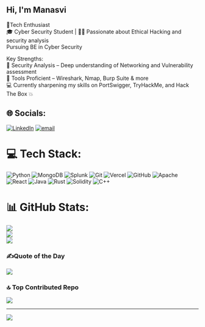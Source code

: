 ## Hi, I'm Manasvi 

🔐Tech Enthusiast<br/>
🎓 Cyber Security Student | 🕵️‍♂️ Passionate about Ethical Hacking and security analysis <br/>
Pursuing BE in Cyber Security

Key Strengths:<br/>
🧩 Security Analysis – Deep understanding of Networking and Vulnerability assessment <br/>
🧰 Tools Proficient – Wireshark, Nmap, Burp Suite & more<br/>
💻 Currently sharpening my skills on PortSwigger, TryHackMe, and Hack The Box 💥<br/>


## 🌐 Socials:
[![LinkedIn](https://img.shields.io/badge/LinkedIn-%230077B5.svg?logo=linkedin&logoColor=white)](https://linkedin.com/in/https://www.linkedin.com/in/manasvi-v-7a1412324/) [![email](https://img.shields.io/badge/Email-D14836?logo=gmail&logoColor=white)](mailto:manasviprof@gmail.com) 

# 💻 Tech Stack:
![Python](https://img.shields.io/badge/python-3670A0?style=for-the-badge&logo=python&logoColor=ffdd54) ![MongoDB](https://img.shields.io/badge/MongoDB-%234ea94b.svg?style=for-the-badge&logo=mongodb&logoColor=white) ![Splunk](https://img.shields.io/badge/splunk-%23000000.svg?style=for-the-badge&logo=splunk&logoColor=white) ![Git](https://img.shields.io/badge/git-%23F05033.svg?style=for-the-badge&logo=git&logoColor=white) ![Vercel](https://img.shields.io/badge/vercel-%23000000.svg?style=for-the-badge&logo=vercel&logoColor=white) ![GitHub](https://img.shields.io/badge/github-%23121011.svg?style=for-the-badge&logo=github&logoColor=white) ![Apache](https://img.shields.io/badge/apache-%23D42029.svg?style=for-the-badge&logo=apache&logoColor=white) ![React](https://img.shields.io/badge/react-%2320232a.svg?style=for-the-badge&logo=react&logoColor=%2361DAFB) ![Java](https://img.shields.io/badge/java-%23ED8B00.svg?style=for-the-badge&logo=openjdk&logoColor=white) ![Rust](https://img.shields.io/badge/rust-%23000000.svg?style=for-the-badge&logo=rust&logoColor=white) ![Solidity](https://img.shields.io/badge/Solidity-%23363636.svg?style=for-the-badge&logo=solidity&logoColor=white) ![C++](https://img.shields.io/badge/c++-%2300599C.svg?style=for-the-badge&logo=c%2B%2B&logoColor=white)
#                      📊 GitHub Stats:
![](https://github-readme-stats.vercel.app/api?username=manasvig-cyber&theme=chartreuse-dark&hide_border=false&include_all_commits=true&count_private=false)<br/>
![](https://nirzak-streak-stats.vercel.app/?user=manasvig-cyber&theme=chartreuse-dark&hide_border=false)<br/>
![](https://github-readme-stats.vercel.app/api/top-langs/?username=manasvig-cyber&theme=chartreuse-dark&hide_border=false&include_all_commits=true&count_private=false&layout=compact)

### ✍️Quote of the Day
![](https://quotes-github-readme.vercel.app/api?type=horizontal&theme=radical)

### 🔝 Top Contributed Repo
![](https://github-contributor-stats.vercel.app/api?username=manasvig-cyber&limit=5&theme=dark&combine_all_yearly_contributions=true)

---
[![](https://visitcount.itsvg.in/api?id=manasvig-cyber&icon=0&color=0)](https://visitcount.itsvg.in)

<!-- Proudly created with GPRM ( https://gprm.itsvg.in ) -->
